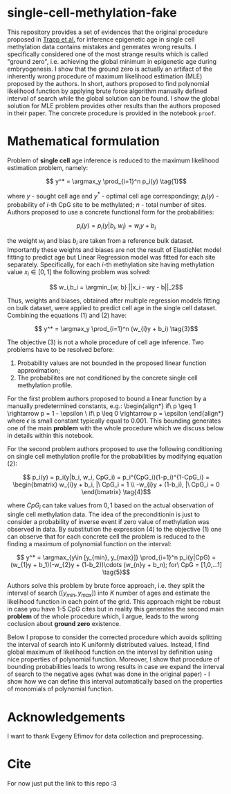 # single-cell-methylation-fake

This repository provides a set of evidences that the original procedure proposed in [Trapp et al.](https://www.nature.com/articles/s43587-021-00134-3) for inference epigenetic age in single cell methylation data contains mistakes and generates wrong results. I specifically considered one of the most strange results which is called "ground zero", i.e. achieving the global minimum in epigenetic age during embryogenesis. I show that the ground zero is actually an artifact of the inherently wrong procedure of maximum likelihood estimation (MLE) proposed by the authors. In short, authors proposed to find polynomial likelihood function by applying brute force algorithm manually defined interval of search while the global solution can be found. I show the global solution for MLE problem provides other results than the authors proposed in their paper. The concrete procedure is provided in the notebook `proof`.

# Mathematical formulation

Problem of **single cell** age inference is reduced to the maximum likelihood estimation problem, namely:

$$ y^* = \argmax_y \prod_{i=1}^n p_i(y) \tag{1}$$

where $y$ - sought cell age and $y^*$ - optimal cell age correspondingy; $p_i(y)$ - probability of $i$-th CpG site to be methylated; $n$ - total number of sites. Authors proposed to use a concrete functional form for the probabilities:

$$ p_i(y) = p_i(y|b_i, w_i) = w_{i}y + b_i \tag{2}$$

the weight $w_i$ and bias $b_i$ are taken from a reference bulk dataset. Importantly these weights and biases are not the result of ElasticNet model fitting to predict age but Linear Regression model was fitted for each site separately. Specifically, for each $i$-th methylation site having methylation value $x_i \in [0,1]$ the following problem was solved:

$$ w_i,b_i = \argmin_{w, b} ||x_i - wy - b||_2$$

Thus, weights and biases, obtained after multiple regression models fitting on bulk dataset, were applied to predict cell age in the single cell dataset. Combining the equations (1) and (2) have:

$$ y^* = \argmax_y \prod_{i=1}^n (w_{i}y + b_i) \tag{3}$$

The objective (3) is not a whole procedure of cell age inference. Two problems have to be resolved before: 
1. Probability values are not bounded in the proposed linear function approximation;
2. The probabilites are not conditioned by the concrete single cell methylation profile.

For the first problem authors proposed to bound a linear function by a manually predetermined constants, e.g.:
\begin{align*} 
    if\ p \geq 1 \rightarrow p = 1 - \epsilon \\
    if\ p \leq 0 \rightarrow p = \epsilon 
\end{align*}
where $\epsilon$ is small constant typically equal to $0.001$. This bounding generates one of the main **problem** with the whole procedure which we discuss below in details within this notebook.

For the second problem authors proposed to use the following conditioning on single cell methylation profile for the probabilities by modifying equation (2):

$$ p_i(y) = p_i(y|b_i, w_i, CpG_i) = p_i^{CpG_i}(1-p_i)^{1-CpG_i} = 
\begin{bmatrix}
w_{i}y + b_i, |\ CpG_i = 1 \\
-w_{i}y + (1-b_i), |\  CpG_i = 0
\end{bmatrix} \tag{4}$$

where $CpG_i$ can take values from ${0, 1}$ based on the actual observation of single cell methylation data. The idea of the preconditionin is just to consider a probability of inverse event if zero value of methylation was observed in data. By substitution the expression (4) to the objective (1) one can observe that for each concrete cell the problem is reduced to the finding a maximum of polynomial function on the interval:

$$ y^* = \argmax_{y\in [y_{min}, y_{max}]} \prod_{i=1}^n p_i(y|CpG) = 
        (w_{1}y + b_1)(-w_{2}y + (1-b_2))\cdots (w_{n}y + b_n); for\ CpG = [1,0,...1]
\tag{5}$$

Authors solve this problem by brute force approach, i.e. they split the interval of search ($[y_{min}, y_{max}]$) into $K$ number of ages and estimate the likelihood function in each point of the grid. This approach might be robust in case you have 1-5 CpG cites but in reality this generates the second main **problem** of the whole procedure which, I argue, leads to the wrong coclusion about **ground zero** existence.

Below I propose to consider the corrected procedure which avoids splitting the interval of search into K uniformly distributed values. Instead, I find global maximum of likelihood function on the interval by definition using nice properties of polynomial function. Moreover, I show that procedure of bounding probabilities leads to wrong results in case we expand the interval of search to the negative ages (what was done in the original paper) - I show how we can define this interval automatically based on the properties of monomials of polynomial function.

# Acknowledgements
I want to thank Evgeny Efimov for data collection and preprocessing.

# Cite
For now just put the link to this repo :3

